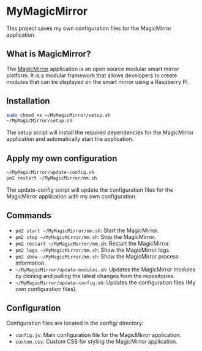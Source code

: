 # MyMagicMirror

This project saves my own configuration files for the MagicMirror application.

## What is MagicMirror?

The [MagicMirror](https://github.com/MagicMirrorOrg/MagicMirror) application is an open source modular smart mirror platform. It is a modular framework that allows developers to create modules that can be displayed on the smart mirror using a Raspberry Pi.

## Installation

```bash
sudo chmod +x ~/MyMagicMirror/setup.sh
~/MyMagicMirror/setup.sh
```

The setup script will install the required dependencies for the MagicMirror application and automatically start the application.

## Apply my own configuration

```bash
~/MyMagicMirror/update-config.sh
pm2 restart ~/MyMagicMirror/mm.sh
```

The update-config script will update the configuration files for the MagicMirror application with my own configuration.

## Commands

- `pm2 start ~/MyMagicMirror/mm.sh`: Start the MagicMirror.
- `pm2 stop ~/MyMagicMirror/mm.sh`: Stop the MagicMirror.
- `pm2 restart ~/MyMagicMirror/mm.sh`: Restart the MagicMirror.
- `pm2 logs ~/MyMagicMirror/mm.sh`: Show the MagicMirror logs.
- `pm2 show ~/MyMagicMirror/mm.sh`: Show the MagicMirror process information.
- `~/MyMagicMirror/update-modules.sh`: Updates the MagicMirror modules by cloning and pulling the latest changes from the repositories.
- `~/MyMagicMirror/update-config.sh`: Updates the configuration files (My own configuration files).

## Configuration

Configuration files are located in the config/ directory:

- `config.js`: Main configuration file for the MagicMirror application.
- `custom.css`: Custom CSS for styling the MagicMirror application.
